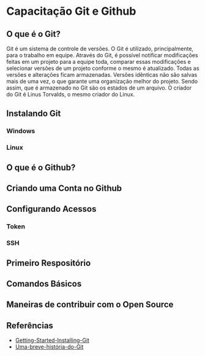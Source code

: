 # Capacitação Git e Github

## O que é o Git?

Git é um sistema de controle de versões. O Git é utilizado, principalmente, para o trabalho em equipe. Através do Git, é possível notificar modificações feitas em um projeto para a equipe toda, comparar essas modificações e selecionar versões de um projeto conforme o mesmo é atualizado. Todas as versões e alterações ficam armazenadas. Versões idênticas não são salvas mais de uma vez, o que garante uma organização melhor do projeto. Sendo assim, que é armazenado no Git são os estados de um arquivo.
O criador do Git é Linus Torvalds, o mesmo criador do Linux.  

## Instalando Git

### Windows

### Linux

## O que é o Github?

## Criando uma Conta no Github

## Configurando Acessos

### Token

### SSH

## Primeiro Respositório

## Comandos Básicos

## Maneiras de contribuir com o Open Source

## Referências

- [Getting-Started-Installing-Git](https://git-scm.com/book/en/v2/Getting-Started-Installing-Git)
- [Uma-breve-história-do-Git](https://git-scm.com/book/pt-br/v2/Come%C3%A7ando-Uma-Breve-Hist%C3%B3ria-do-Git)
